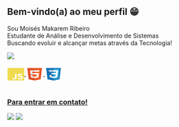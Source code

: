 ## Bem-vindo(a) ao meu perfil 😁
   Sou Moisés Makarem Ribeiro<br>
   Estudante de Análise e Desenvolvimento de Sistemas<br>
   Buscando evoluir e alcançar metas através da Tecnologia!<br>

<div>
   <a href="https://github.com/ysuoincode">
   <img height="180em" src="https://github-readme-stats.vercel.app/api?username=ysuoincode&show_icons=true&theme=nightowl&include_all_commits=true&count_private=true"/>
</div>
       
<div style="display: inline_block"><br>
  <img align="center" alt="Js" height="30" width="40" src="https://raw.githubusercontent.com/devicons/devicon/master/icons/javascript/javascript-plain.svg">
  <img align="center" alt="HTML" height="30" width="40" src="https://raw.githubusercontent.com/devicons/devicon/master/icons/html5/html5-original.svg">
  <img align="center" alt="CSS" height="30" width="40" src="https://raw.githubusercontent.com/devicons/devicon/master/icons/css3/css3-original.svg">
</div>
 
<br>
 
### Para entrar em contato!
 
<div> 
  <a href ="mailto:moisesmakarem@gmail.com"><img src="https://img.shields.io/badge/-Gmail-%23333?style=for-the-badge&logo=gmail&logoColor=white" target="_blank"></a>
  <a href="https://www.linkedin.com/in/moises-makarem-ribeiro" target="_blank"><img src="https://img.shields.io/badge/-LinkedIn-%230077B5?style=for-the-badge&logo=linkedin&logoColor=white" target="_blank"></a>
</div>
